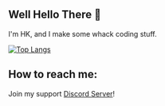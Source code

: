 ## Well Hello There 👋
I'm HK, and I make some whack coding stuff.

[![Top Langs](https://github-readme-stats.vercel.app/api/top-langs/?username=hewitt-wtf&layout=compact&theme=synthwave)](https://github.com/anuraghazra/github-readme-stats)

## How to reach me:
Join my support [Discord Server](https://discord.gg/h3rm39Uerx)!
<!--

